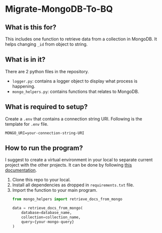 # Migrate-MongoDB-To-BQ
## What is this for?
This includes one function to retrieve data from a collection in MongoDB. It helps changing `_id` from object to string.

## What is in it?
There are 2 python files in the repository.
- `logger.py`: contains a logger object to display what process is happening.
- `mongo_helpers.py`: contains functions that relates to MongoDB.

## What is required to setup?
Create a `.env` that contains a connection string URI. Following is the template for `.env` file.
```
MONGO_URI=your-connection-string-URI
```

## How to run the program?
I suggest to create a virtual environment in your local to separate current project with the other projects. It can be done by following [this documentation](https://docs.python.org/3/library/venv.html).
1. Clone this repo to your local.
2. Install all dependencies as dropped in `requirements.txt` file.
3. Import the function to your main program.
    ```python
    from mongo_helpers import retrieve_docs_from_mongo

    data = retrieve_docs_from_mongo(
        database=database_name,
        collection=collection_name,
        query={your-mongo-query}
    )
    ```